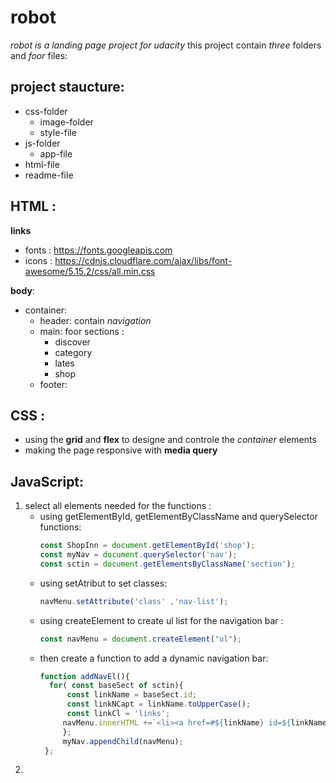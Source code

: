 # **robot**
*robot is a landing page project for udacity*
this project contain *three* folders and *foor* files:
## project staucture: 
* css-folder
    * image-folder
    * style-file
* js-folder
    * app-file
* html-file
* readme-file
## HTML :
**links** 
* fonts : https://fonts.googleapis.com 
* icons : https://cdnjs.cloudflare.com/ajax/libs/font-awesome/5.15.2/css/all.min.css

**body**:
* container:
    * header: contain *navigation*
    * main: foor sections :
        * discover
        * category
        * lates
        * shop
    * footer:
## CSS :
 * using the **grid** and **flex** to designe and controle the *container* elements
 * making the page responsive with **media query**
## JavaScript:
1. select all elements needed for the functions :
    * using getElementById, getElementByClassName and querySelector functions:
       ```javascript
       const ShopInn = document.getElementById('shop');
       const myNav = document.querySelector('nav');
       const sctin = document.getElementsByClassName('section'); 
    * using setAtribut to set classes:
       ```javascript
       navMenu.setAttribute('class' ,'nav-list');
    * using createElement to create ul list for the navigation bar :
       ```javascript
       const navMenu = document.createElement("ul");
    * then create a function to add a dynamic navigation bar:
       ```javascript 
       function addNavEl(){
         for( const baseSect of sctin){
             const linkName = baseSect.id;
             const linkNCapt = linkName.toUpperCase();
             const linkCl = 'links';
            navMenu.innerHTML +=`<li><a href=#${linkName} id=${linkName}${n} class=${linkCl}>${linkNCapt}</a></li>`;
            };
            myNav.appendChild(navMenu);
        };
    
2. 






